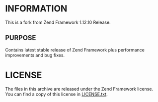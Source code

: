 INFORMATION
===================

This is a fork from Zend Framework 1.12.10 Release.

PURPOSE
---------------------------
Contains latest stable release of Zend Framework plus performance improvements and bug fixes.

LICENSE
=======

The files in this archive are released under the Zend Framework license.
You can find a copy of this license in [LICENSE.txt](LICENSE.txt).
